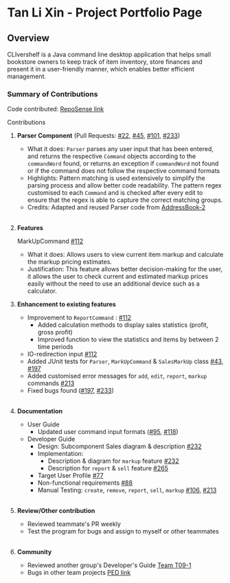 # Tan Li Xin - Project Portfolio Page

## Overview
CLIvershelf is a Java command line desktop application that helps small bookstore owners to keep track of item 
inventory, store finances and present it in a user-friendly manner, which enables better efficient management. 

### Summary of Contributions
Code contributed: [RepoSense link](https://nus-cs2113-ay2122s1.github.io/tp-dashboard/?search=t-l-xin&sort=groupTitle&sortWithin=title&timeframe=commit&mergegroup=&groupSelect=groupByRepos&breakdown=true&checkedFileTypes=docs~functional-code~test-code~other&since=2021-09-25)

Contributions 

1. **Parser Component** (Pull Requests: [#22](https://github.com/AY2122S1-CS2113T-F11-4/tp/pull/22), 
[#45](https://github.com/AY2122S1-CS2113T-F11-4/tp/pull/45), [#101](https://github.com/AY2122S1-CS2113T-F11-4/tp/pull/101), 
[#233](https://github.com/AY2122S1-CS2113T-F11-4/tp/pull/233))
   * What it does: `Parser` parses any user input that has been entered, and returns the respective `Command` 
     objects according to the `commandWord` found, or returns an exception if `commandWord` not found or if the 
     command does not follow the respective command formats
   * Highlights: Pattern matching is used extensively to simplify the parsing process and allow better code readability. 
     The pattern regex customised to each `Command` and is checked after every edit to ensure that the regex is able to
     capture the correct matching groups. 
   * Credits: Adapted and reused Parser code from [AddressBook-2](https://github.com/se-edu/addressbook-level2/blob/master/src/seedu/addressbook/parser/Parser.java)
   <br />
   
2. **Features**
   
   MarkUpCommand [#112](https://github.com/AY2122S1-CS2113T-F11-4/tp/pull/112)
      * What it does: Allows users to view current item markup and calculate the markup pricing estimates.
      * Justification: This feature allows better decision-making for the user, it allows the user to check current 
      and estimated markup prices easily without the need to use an additional device such as a calculator.

<div style="page-break-after: always;"></div>

3. **Enhancement to existing features**

   * Improvement to `ReportCommand` : [#112](https://github.com/AY2122S1-CS2113T-F11-4/tp/pull/112) 
     * Added calculation methods to display sales statistics (profit, gross profit)
     * Improved function to view the statistics and items by between 2 time periods
   * IO-redirection input [#112](https://github.com/AY2122S1-CS2113T-F11-4/tp/pull/112)
   * Added JUnit tests for `Parser`, `MarkUpCommand` & `SalesMarkUp` class [#43](https://github.com/AY2122S1-CS2113T-F11-4/tp/pull/43), [#197](https://github.com/AY2122S1-CS2113T-F11-4/tp/pull/197) 
   * Added customised error messages for `add`, `edit`, `report`, `markup` commands [#213](https://github.com/AY2122S1-CS2113T-F11-4/tp/pull/213)     
   * Fixed bugs found ([#197](https://github.com/AY2122S1-CS2113T-F11-4/tp/pull/197), [#233](https://github.com/AY2122S1-CS2113T-F11-4/tp/pull/233))
   <br />    

4. **Documentation**

   * User Guide
      * Updated user command input formats ([#95](https://github.com/AY2122S1-CS2113T-F11-4/tp/pull/95), [#118](https://github.com/AY2122S1-CS2113T-F11-4/tp/pull/118/files))
   * Developer Guide
      * Design: Subcomponent Sales diagram & description [#232](https://github.com/AY2122S1-CS2113T-F11-4/tp/pull/232)
      * Implementation: 
        * Description & diagram for `markup` feature [#232](https://github.com/AY2122S1-CS2113T-F11-4/tp/pull/232)
        * Description for `report` & `sell` feature [#265](https://github.com/AY2122S1-CS2113T-F11-4/tp/pull/265) 
      * Target User Profile [#77](https://github.com/AY2122S1-CS2113T-F11-4/tp/pull/77)
      * Non-functional requirements [#88](https://github.com/AY2122S1-CS2113T-F11-4/tp/pull/88)
      * Manual Testing: `create`, `remove`, `report`, `sell`, `markup` [#106](https://github.com/AY2122S1-CS2113T-F11-4/tp/pull/106), [#213](https://github.com/AY2122S1-CS2113T-F11-4/tp/pull/213)
   <br />       


5. **Review/Other contribution**
   * Reviewed teammate's PR weekly
   * Test the program for bugs and assign to myself or other teammates
   <br />

6. **Community**
   * Reviewed another group's Developer's Guide [Team T09-1](https://github.com/nus-cs2113-AY2122S1/tp/pull/24)
   * Bugs in other team projects [PED link](https://github.com/t-l-xin/ped/issues)
   <br />
